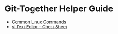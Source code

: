 <h1>Git-Together Helper Guide</h1>
<ul>
	<li><a href="https://github.com/pfulton/git-together/blob/master/docs/linux.md">Common Linux Commands</a></li>
	<li><a href="https://github.com/pfulton/git-together/blob/master/docs/vi.md">vi Text Editor - Cheat Sheet</a></li>
</ul>
